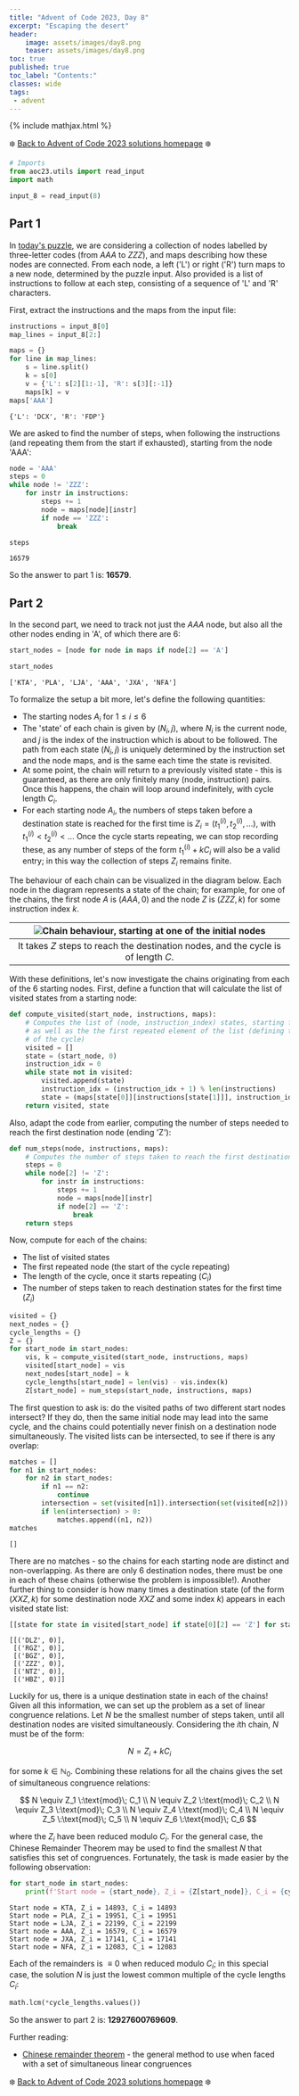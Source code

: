 ```yaml
---
title: "Advent of Code 2023, Day 8"
excerpt: "Escaping the desert"
header:
    image: assets/images/day8.png
    teaser: assets/images/day8.png
toc: true
published: true
toc_label: "Contents:"
classes: wide
tags:
 - advent
---
```


{% include mathjax.html %}

❄️ [Back to Advent of Code 2023 solutions homepage](../aoc23) ❄️

```python
# Imports
from aoc23.utils import read_input
import math
```


```python
input_8 = read_input(8)
```

## Part 1

In [today's puzzle](https://adventofcode.com/2023/day/8), we are considering a collection of nodes 
labelled by three-letter codes (from $AAA$ to $ZZZ$), and maps describing how these nodes are 
connected. From each node, a left ('L') or right ('R') turn maps to a new node, determined by 
the puzzle input. Also provided is a list of instructions to follow at each step, consisting of a 
sequence of 'L' and 'R' characters.

First, extract the instructions and the maps from the input file:


```python
instructions = input_8[0]
map_lines = input_8[2:]
```


```python
maps = {}
for line in map_lines:
    s = line.split()
    k = s[0]
    v = {'L': s[2][1:-1], 'R': s[3][:-1]}
    maps[k] = v
maps['AAA']
```

    {'L': 'DCX', 'R': 'FDP'}

We are asked to find the number of steps, when following the instructions (and repeating them from the start if exhausted), starting from the node 'AAA':


```python
node = 'AAA'
steps = 0
while node != 'ZZZ':
    for instr in instructions:
        steps += 1
        node = maps[node][instr]
        if node == 'ZZZ':
            break
```


```python
steps
```




    16579



So the answer to part 1 is: __16579__.

## Part 2

In the second part, we need to track not just the $AAA$ node, but also all the other nodes ending in 'A', of which there are 6:


```python
start_nodes = [node for node in maps if node[2] == 'A']
```


```python
start_nodes
```




    ['KTA', 'PLA', 'LJA', 'AAA', 'JXA', 'NFA']



To formalize the setup a bit more, let's define the following quantities:
- The starting nodes ${A_i}$ for $1\le i\le 6$
- The 'state' of each chain is given by $(N_i, j)$, where $N_i$ is the current node, and $j$ is the index of the instruction which is about to be followed. The path from each state $(N_i, j)$ is uniquely determined by the instruction set and the node maps, and is the same each time the state is revisited.
- At some point, the chain will return to a previously visited state - this is guaranteed, as there are only finitely many (node, instruction) pairs. Once this happens, the chain will loop around indefinitely, with cycle length $C_i$.
- For each starting node $A_i$, the numbers of steps taken before a destination state is reached for the first time is $Z_i=(t^{(i)}_1, t^{(i)}_2, ...)$, with $t^{(i)}_1<t^{(i)}_2<...$ Once the cycle starts repeating, we can stop recording these, as any number of steps of the form $t^{(i)}_1+kC_i$ will also be a valid entry; in this way the collection of steps $Z_i$ remains finite.

The behaviour of each chain can be visualized in the diagram below. Each node in the diagram represents a state of the chain; for example, for one of the chains, the first node $A$ is $(AAA, 0)$ and the node $Z$ is $(ZZZ, k)$ for some instruction index $k$.


| ![Chain behaviour, starting at one of the initial nodes](/assets/images/aoc23_day8_chain.png) |
|:--:|
| It takes $Z$ steps to reach the destination nodes, and the cycle is of length $C$. |


With these definitions, let's now investigate the chains originating from each of the 6 starting nodes. First, define a function that will calculate the list of visited states from a starting node:


```python
def compute_visited(start_node, instructions, maps):
    # Computes the list of (node, instruction_index) states, starting from start_node, 
    # as well as the the first repeated element of the list (defining the start 
    # of the cycle)
    visited = []
    state = (start_node, 0)
    instruction_idx = 0
    while state not in visited:
        visited.append(state)
        instruction_idx = (instruction_idx + 1) % len(instructions)
        state = (maps[state[0]][instructions[state[1]]], instruction_idx)
    return visited, state
```

Also, adapt the code from earlier, computing the number of steps needed to reach the first destination node (ending 'Z'):


```python
def num_steps(node, instructions, maps):
    # Computes the number of steps taken to reach the first destination node
    steps = 0
    while node[2] != 'Z':
        for instr in instructions:
            steps += 1
            node = maps[node][instr]
            if node[2] == 'Z':
                break
    return steps
```

Now, compute for each of the chains:
- The list of visited states
- The first repeated node (the start of the cycle repeating)
- The length of the cycle, once it starts repeating ($C_i$)
- The number of steps taken to reach destination states for the first time ($Z_i$)


```python
visited = {}
next_nodes = {}
cycle_lengths = {}
Z = {}
for start_node in start_nodes:
    vis, k = compute_visited(start_node, instructions, maps)
    visited[start_node] = vis
    next_nodes[start_node] = k
    cycle_lengths[start_node] = len(vis) - vis.index(k)
    Z[start_node] = num_steps(start_node, instructions, maps)
```

The first question to ask is: do the visited paths of two different start nodes intersect? If they do, then the same initial node may lead into the same cycle, and the chains could potentially never finish on a destination node simultaneously. The visited lists can be intersected, to see if there is any overlap:


```python
matches = []
for n1 in start_nodes:
    for n2 in start_nodes:
        if n1 == n2:
            continue
        intersection = set(visited[n1]).intersection(set(visited[n2]))
        if len(intersection) > 0:
            matches.append((n1, n2))
matches
```

    []



There are no matches - so the chains for each starting node are distinct and non-overlapping. 
As there are only 6 destination nodes, there must be one in each of these chains (otherwise the problem is impossible!).
 Another further thing to consider is how many times a destination state (of the form $(XXZ, k)$ for 
 some destination node $XXZ$ and some index $k$) appears in each visited state list:


```python
[[state for state in visited[start_node] if state[0][2] == 'Z'] for start_node in start_nodes]
```

    [[('DLZ', 0)],
     [('RGZ', 0)],
     [('BGZ', 0)],
     [('ZZZ', 0)],
     [('NTZ', 0)],
     [('HBZ', 0)]]


Luckily for us, there is a unique destination state in each of the chains! Given all this information, we can set up the problem as a set of linear congruence relations. Let $N$ be the smallest number of steps taken, until all destination nodes are visited simultaneously. Considering the $i$th chain, $N$ must be of the form:

$$
N = Z_i + kC_i
$$

for some $k\in\mathbb{N}_0$. Combining these relations for all the chains gives the set of simultaneous congruence relations:

$$
N \equiv Z_1 \:\text{mod}\; C_1 \\
N \equiv Z_2 \:\text{mod}\; C_2 \\
N \equiv Z_3 \:\text{mod}\; C_3 \\
N \equiv Z_4 \:\text{mod}\; C_4 \\
N \equiv Z_5 \:\text{mod}\; C_5 \\
N \equiv Z_6 \:\text{mod}\; C_6 
$$

where the $Z_i$ have been reduced modulo $C_i$. For the general case, the Chinese Remainder Theorem may be used to find the smallest $N$ that satisfies this set of congruences. Fortunately, the task is made easier by the following observation:


```python
for start_node in start_nodes:
    print(f'Start node = {start_node}, Z_i = {Z[start_node]}, C_i = {cycle_lengths[start_node]}')
```

    Start node = KTA, Z_i = 14893, C_i = 14893
    Start node = PLA, Z_i = 19951, C_i = 19951
    Start node = LJA, Z_i = 22199, C_i = 22199
    Start node = AAA, Z_i = 16579, C_i = 16579
    Start node = JXA, Z_i = 17141, C_i = 17141
    Start node = NFA, Z_i = 12083, C_i = 12083

Each of the remainders is $\equiv 0$ when reduced modulo $C_i$; in this special case, the solution $N$ is just the lowest common multiple of the cycle lengths $C_i$:


```python
math.lcm(*cycle_lengths.values())
```

So the answer to part 2 is: __12927600769609__.

Further reading:
- [Chinese remainder theorem](https://en.wikipedia.org/wiki/Chinese_remainder_theorem) - the general method to use when faced with a set of simultaneous linear congruences

❄️ [Back to Advent of Code 2023 solutions homepage](../aoc23) ❄️